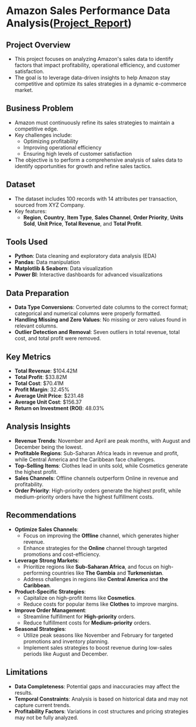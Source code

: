 # **Amazon Sales Performance Data Analysis**([Project_Report](https://github.com/user-attachments/files/17002484/Amazon.Sales.Performance.Data.Analysis.Documentation.Report.pdf))

## **Project Overview**
- This project focuses on analyzing Amazon's sales data to identify factors that impact profitability, operational efficiency, and customer satisfaction.
- The goal is to leverage data-driven insights to help Amazon stay competitive and optimize its sales strategies in a dynamic e-commerce market.


## **Business Problem**
- Amazon must continuously refine its sales strategies to maintain a competitive edge.
- Key challenges include:
  - Optimizing profitability
  - Improving operational efficiency
  - Ensuring high levels of customer satisfaction
- The objective is to perform a comprehensive analysis of sales data to identify opportunities for growth and refine sales tactics.

## **Dataset**
- The dataset includes 100 records with 14 attributes per transaction, sourced from XYZ Company.
- Key features:
  - **Region**, **Country**, **Item Type**, **Sales Channel**, **Order Priority**, **Units Sold**, **Unit Price**, **Total Revenue**, and **Total Profit**.

## **Tools Used**
- **Python**: Data cleaning and exploratory data analysis (EDA)
- **Pandas**: Data manipulation
- **Matplotlib & Seaborn**: Data visualization
- **Power BI**: Interactive dashboards for advanced visualizations

## **Data Preparation**
- **Data Type Conversions**: Converted date columns to the correct format; categorical and numerical columns were properly formatted.
- **Handling Missing and Zero Values**: No missing or zero values found in relevant columns.
- **Outlier Detection and Removal**: Seven outliers in total revenue, total cost, and total profit were removed.

## **Key Metrics**
- **Total Revenue**: $104.42M
- **Total Profit**: $33.82M
- **Total Cost**: $70.41M
- **Profit Margin**: 32.45%
- **Average Unit Price**: $231.48
- **Average Unit Cost**: $156.37
- **Return on Investment (ROI)**: 48.03%

## **Analysis Insights**
- **Revenue Trends**: November and April are peak months, with August and December being the lowest.
- **Profitable Regions**: Sub-Saharan Africa leads in revenue and profit, while Central America and the Caribbean face challenges.
- **Top-Selling Items**: Clothes lead in units sold, while Cosmetics generate the highest profit.
- **Sales Channels**: Offline channels outperform Online in revenue and profitability.
- **Order Priority**: High-priority orders generate the highest profit, while medium-priority orders have the highest fulfillment costs.

## **Recommendations**
- **Optimize Sales Channels**:
  - Focus on improving the **Offline** channel, which generates higher revenue.
  - Enhance strategies for the **Online** channel through targeted promotions and cost-efficiency.
- **Leverage Strong Markets**:
  - Prioritize regions like **Sub-Saharan Africa**, and focus on high-performing countries like **The Gambia** and **Turkmenistan**.
  - Address challenges in regions like **Central America** and **the Caribbean**.
- **Product-Specific Strategies**:
  - Capitalize on high-profit items like **Cosmetics**.
  - Reduce costs for popular items like **Clothes** to improve margins.
- **Improve Order Management**:
  - Streamline fulfillment for **High-priority** orders.
  - Reduce fulfillment costs for **Medium-priority** orders.
- **Seasonal Strategies**:
  - Utilize peak seasons like November and February for targeted promotions and inventory planning.
  - Implement sales strategies to boost revenue during low-sales periods like August and December.

## **Limitations**
- **Data Completeness**: Potential gaps and inaccuracies may affect the results.
- **Temporal Constraints**: Analysis is based on historical data and may not capture current trends.
- **Profitability Factors**: Variations in cost structures and pricing strategies may not be fully analyzed.

